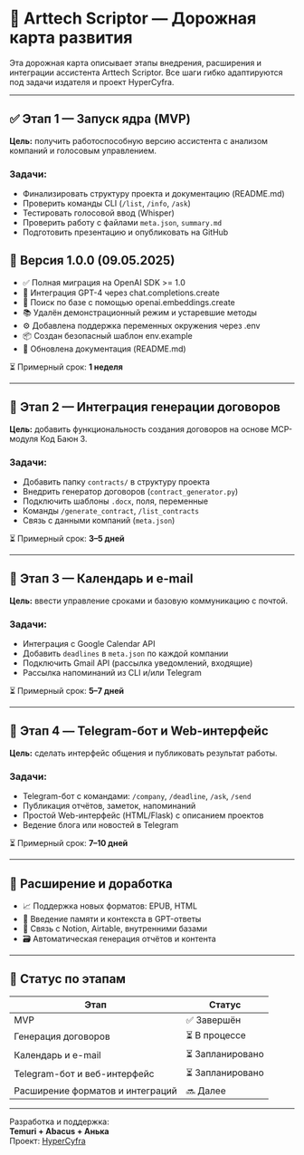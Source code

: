 # 🧭 Arttech Scriptor — Дорожная карта развития

Эта дорожная карта описывает этапы внедрения, расширения и интеграции ассистента Arttech Scriptor. Все шаги гибко адаптируются под задачи издателя и проект HyperCyfra.

---

## ✅ Этап 1 — Запуск ядра (MVP)

**Цель:** получить работоспособную версию ассистента с анализом компаний и голосовым управлением.

### Задачи:
- Финализировать структуру проекта и документацию (README.md)
- Проверить команды CLI (`/list`, `/info`, `/ask`)
- Тестировать голосовой ввод (Whisper)
- Проверить работу с файлами `meta.json`, `summary.md`
- Подготовить презентацию и опубликовать на GitHub
## 🏁 Версия 1.0.0 (09.05.2025)

- ✅ Полная миграция на OpenAI SDK >= 1.0
- 🤖 Интеграция GPT-4 через chat.completions.create
- 🧠 Поиск по базе с помощью openai.embeddings.create
- 📚 Удалён демонстрационный режим и устаревшие методы
- ⚙️ Добавлена поддержка переменных окружения через .env
- 📦 Создан безопасный шаблон env.example
- 📖 Обновлена документация (README.md)

⏳ Примерный срок: **1 неделя**

---

## 🔌 Этап 2 — Интеграция генерации договоров

**Цель:** добавить функциональность создания договоров на основе MCP-модуля Код Баюн 3.

### Задачи:
- Добавить папку `contracts/` в структуру проекта
- Внедрить генератор договоров (`contract_generator.py`)
- Подключить шаблоны `.docx`, поля, переменные
- Команды `/generate_contract`, `/list_contracts`
- Связь с данными компаний (`meta.json`)

⏳ Примерный срок: **3–5 дней**

---

## 📅 Этап 3 — Календарь и e-mail

**Цель:** ввести управление сроками и базовую коммуникацию с почтой.

### Задачи:
- Интеграция с Google Calendar API
- Добавить `deadlines` в `meta.json` по каждой компании
- Подключить Gmail API (рассылка уведомлений, входящие)
- Рассылка напоминаний из CLI и/или Telegram

⏳ Примерный срок: **5–7 дней**

---

## 🤖 Этап 4 — Telegram-бот и Web-интерфейс

**Цель:** сделать интерфейс общения и публиковать результат работы.

### Задачи:
- Telegram-бот с командами: `/company`, `/deadline`, `/ask`, `/send`
- Публикация отчётов, заметок, напоминаний
- Простой Web-интерфейс (HTML/Flask) с описанием проектов
- Ведение блога или новостей в Telegram

⏳ Примерный срок: **7–10 дней**

---

## 🔄 Расширение и доработка

- 📈 Поддержка новых форматов: EPUB, HTML
- 🧠 Введение памяти и контекста в GPT-ответы
- 🔗 Связь с Notion, Airtable, внутренними базами
- 🗃️ Автоматическая генерация отчётов и контента

---

## 📌 Статус по этапам

| Этап                                | Статус     |
|-------------------------------------|------------|
| MVP                                 | ✅ Завершён |
| Генерация договоров                 | ⏳ В процессе |
| Календарь и e-mail                  | ⏳ Запланировано |
| Telegram-бот и веб-интерфейс        | ⏳ Запланировано |
| Расширение форматов и интеграций    | 🔜 Далее    |

---

Разработка и поддержка:  
**Temuri + Abacus + Анька**  
Проект: [HyperCyfra](https://github.com/Temuri4)

